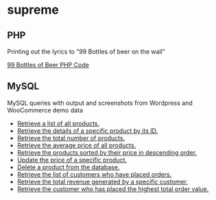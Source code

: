 # supreme

## PHP

Printing out the lyrics to "99 Bottles of beer on the wall"

[99 Bottles of Beer PHP Code](https://github.com/ingen0s/supreme/blob/main/99bottlesofbeer.php)

## MySQL

MySQL queries with output and screenshots from Wordpress and WooCommerce demo data

- [Retrieve a list of all products.](https://github.com/ingen0s/supreme/blob/main/retrieve-a-list-of-all-products.md)
- [Retrieve the details of a specific product by its ID.](https://github.com/ingen0s/supreme/blob/main/retrieve-the-details-of-a-specific-product-by-its-ID.md)
- [Retrieve the total number of products.](https://github.com/ingen0s/supreme/blob/main/retrieve-the-total-number-of-products.md)
- [Retrieve the average price of all products.](https://github.com/ingen0s/supreme/blob/main/retrieve-the-average-price-of-all-products.md)
- [Retrieve the products sorted by their price in descending order.](https://github.com/ingen0s/supreme/blob/main/retrieve-the-products-sorted-by-their-price-in-descending-order.md)
- [Update the price of a specific product.](https://github.com/ingen0s/supreme/blob/main/update-the-price-of-a-specific-product.md)
- [Delete a product from the database.](https://github.com/ingen0s/supreme/blob/main/delete-a-product-from-the-database.md)
- [Retrieve the list of customers who have placed orders.](https://github.com/ingen0s/supreme/blob/main/retrieve-the-list-of-customers-who-have-placed-orders.md)
- [Retrieve the total revenue generated by a specific customer.](https://github.com/ingen0s/supreme/blob/main/retrieve-the-total-revenue-generated-by-a-specific-customer.md)
- [Retrieve the customer who has placed the highest total order value.](https://github.com/ingen0s/supreme/blob/main/retrieve-the-customer-who-has-placed-the-highest-total-order-value.md)

